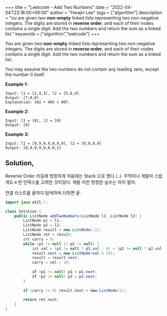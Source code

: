 +++
title = "Leetcode - Add Two Numbers"
date = "2022-04-04T23:18:00+09:00"
author = "Hwajin Lee"
tags = ["algorithm"]
description = "ou are given two **non-empty** linked lists representing two non-negative integers. The digits are stored in **reverse order**, and each of their nodes contains a single digit. Add the two numbers and return the sum as a linked list."
keywords = ["algorithm","leetcode"]
+++

You are given two **non-empty** linked lists representing two non-negative integers. The digits are stored in **reverse order**, and each of their nodes contains a single digit. Add the two numbers and return the sum as a linked list.

You may assume the two numbers do not contain any leading zero, except the number 0 itself. 



**Example 1:**

```
Input: l1 = [2,4,3], l2 = [5,6,4]
Output: [7,0,8]
Explanation: 342 + 465 = 807.
```

**Example 2:**

```
Input: l1 = [0], l2 = [0]
Output: [0]
```

**Example 3:**

```
Input: l1 = [9,9,9,9,9,9,9], l2 = [9,9,9,9]
Output: [8,9,9,9,0,0,0,1]
```

## Solution,

Reverse Order 라길래 멍청하게 처음에는 Stack 으로 짰다 (..). 무척이나 개발자 스럽게도 `0` 번 인덱스를 고려한 것이었다. 제발 이런 멍청한 실수는 하지 말자.

연결 리스트를 끝까지 탐색하며 더하면 끝.

```java
import java.util.*;

class Solution {
    public ListNode addTwoNumbers(ListNode l1, ListNode l2) {
        ListNode p1 = l1;
        ListNode p2 = l2;
        ListNode result = new ListNode(-1);
        ListNode ret = result;
        int carry = 0;
        while (p1 != null || p2 != null) {
            int val = (p1 != null ? p1.val : 0) + (p2 != null ? p2.val : 0) + carry;
            result.next = new ListNode(val % 10);
            result = result.next;
            carry = val / 10;
            
            if (p1 != null) p1 = p1.next;
            if (p2 != null) p2 = p2.next;
        }
        
        if (carry != 0) result.next = new ListNode(1);
        
        return ret.next;
    }
}
```
